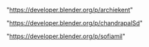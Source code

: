 "https://developer.blender.org/p/archiekent"

"https://developer.blender.org/p/chandrapalSd"

"https://developer.blender.org/p/sofiamil"

 
